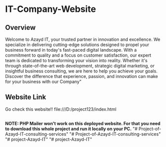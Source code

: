 # IT-Company-Website

## Overview

Welcome to Azayd IT, your trusted partner in innovation and excellence.
         We specialize in delivering cutting-edge solutions designed to propel your business forward in today's fast-paced digital landscape. 
         With a commitment to quality and a focus on customer satisfaction, our expert team is dedicated to transforming your vision into reality. 
         Whether it's through state-of-the-art web development, strategic digital marketing, or insightful business consulting, we are here to help you achieve your goals.
        Discover the difference that experience, passion, and innovation can make for your business with our Company"

## Website Link

Go check this website!!
file:///D:/project123/index.html

##

__NOTE: PHP Mailer won't work on this deployed website. For that you need to download this whole project and run it locally on your PC.__
"# Project-of-Azayd-IT-consulting-services" 
"# Project-of-Azayd-IT-consulting-services" 
"# project-Azayd-IT" 
"# project-Azayd-IT" 
